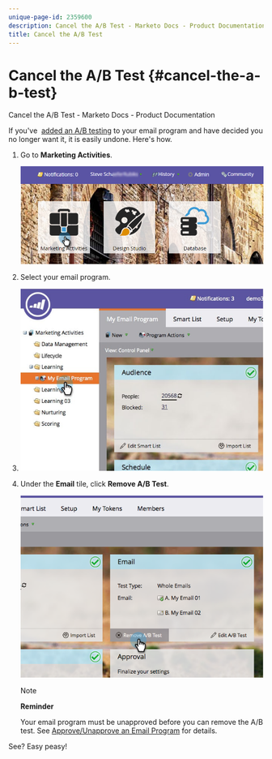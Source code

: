 ```yaml
---
unique-page-id: 2359600
description: Cancel the A/B Test - Marketo Docs - Product Documentation
title: Cancel the A/B Test
---
```


# Cancel the A/B Test {#cancel-the-a-b-test}

Cancel the A/B Test - Marketo Docs - Product Documentation

If you've&nbsp; [added an A/B testing](add-an-a-b-test.md) to your email program and have decided you no longer want it, it is easily undone. Here's how.

1. Go to **Marketing Activities**.

   ![](assets/login-marketing-activities-1.png)

1. Select your email program.
1. ![](assets/selectemailprogram-1.jpg)

1. Under the **Email** tile, click **Remove A/B Test**.

   ![](assets/image2015-5-6-14-3a27-3a58.png)

   >[!NOTE]
   >
   >**Reminder**
   >
   >
   >Your email program must be unapproved before you can remove the A/B test. See [Approve/Unapprove an Email Program](../../../../../../product-docs/email-marketing/email-programs/email-program-actions/approve-unapprove-an-email-program.md) for details.

See? Easy peasy! 